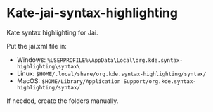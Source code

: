 # Kate-jai-syntax-highlighting
Kate syntax highlighting for Jai.

Put the jai.xml file in:
- Windows: `%USERPROFILE%\AppData\Local\org.kde.syntax-highlighting\syntax\`
- Linux:  `$HOME/.local/share/org.kde.syntax-highlighting/syntax/`
- MacOS: `$HOME/Library/Application Support/org.kde.syntax-highlighting/syntax/`

If needed, create the folders manually. 
